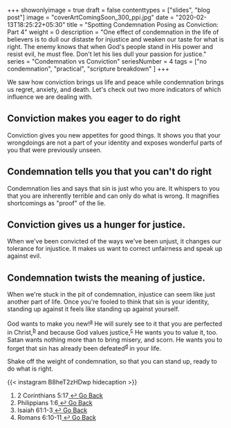 +++
showonlyimage = true
draft = false
contenttypes = ["slides", "blog post"]
image = "coverArtComingSoon_300_ppi.jpg"
date = "2020-02-13T18:25:22+05:30"
title = "Spotting Condemnation Posing as Conviction: Part 4"
weight = 0
description = "One effect of condemnation in the life of believers is to dull our distaste for injustice and weaken our taste for what is right. The enemy knows that when God's people stand in His power and resist evil, he must flee. Don't let his lies dull your passion for justice."
series = "Condemnation vs Conviction"
seriesNumber = 4
tags = ["no condemnation", "practical", "scripture breakdown" ]
+++

We saw how conviction brings us life and peace while condemnation brings us regret, anxiety, and death. Let's check out two more indicators of which influence we are dealing with.


## Conviction makes you eager to do right

Conviction gives you new appetites for good things. It shows you that your wrongdoings are not a part of your identity and exposes wonderful parts of you that were previously unseen.

## Condemnation tells you that you can't do right

Condemnation lies and says that sin is just who you are. It whispers to you that you are inherently terrible and can only do what is wrong. It magnifies shortcomings as "proof" of the lie. 

## Conviction gives us a hunger for justice.

When we've been convicted of the ways we've been unjust, it changes our tolerance for injustice. It makes us want to correct unfairness and speak up against evil.

## Condemnation twists the meaning of justice.

When we're stuck in the pit of condemnation, injustice can seem like just another part of life. Once you're fooled to think that sin is your identity, standing up against it feels like standing up against yourself.

God ﻿wants to make you new!<sup><a class='footnote-reference' id='footnote-a-reference' href='#footnote-a'>a</a></sup>
 He will surely see to it that you are perfected in Christ,<sup><a class='footnote-reference' id='footnote-b-reference' href='#footnote-b'>b</a></sup>
 and because God values justice,<sup><a class='footnote-reference' id='footnote-c-reference' href='#footnote-c'>c</a></sup>
 He wants you to value it, too. Satan wants nothing more than to bring misery, and scorn. He wants you to forget that sin has already been defeated<sup><a class='footnote-reference' id='footnote-d-reference' href='#footnote-d'>d</a></sup> in your life.

 Shake off the weight of condemnation, so that you can stand up, ready to do what is right.
 
{{< instagram B8heT2zHDwp hidecaption >}}
<br>
<ol class='footnotes' id='footnotes'>

  <li class='footnote' id='footnote-a'>2 Corinthians 5:17<a class='go-back-link' href='#footnote-a-reference'>&nbsp;&#8617;&nbsp;Go Back</a></li>
  <li class='footnote' id='footnote-b'>Philippians  1:6<a class='go-back-link' href='#footnote-a-reference'>&nbsp;&#8617;&nbsp;Go Back</a></li>
  <li class='footnote' id='footnote-c'>Isaiah 61:1-3<a class='go-back-link' href='#footnote-a-reference'>&nbsp;&#8617;&nbsp;Go Back</a></li>
  <li class='footnote' id='footnote-d'>Romans 6:10-11<a class='go-back-link' href='#footnote-a-reference'>&nbsp;&#8617;&nbsp;Go Back</a></li>
</ol>